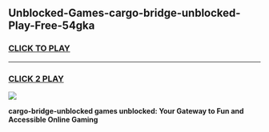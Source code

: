 
## Unblocked-Games-cargo-bridge-unblocked-Play-Free-54gka
<h3>
<a href="https://premium76.site?title=cargo-bridge-unblocked&ref=23A">CLICK TO PLAY</a></h3>
<hr>

<h3>
<a href="https://premium76.site?title=cargo-bridge-unblocked&ref=23A">CLICK 2 PLAY</a>
  
</h3>

<a href="https://premium76.site?title=cargo-bridge-unblocked&ref=23A"><img src="https://clearcache.store/games.png"></a>


**cargo-bridge-unblocked games unblocked: Your Gateway to Fun and Accessible Online Gaming**
